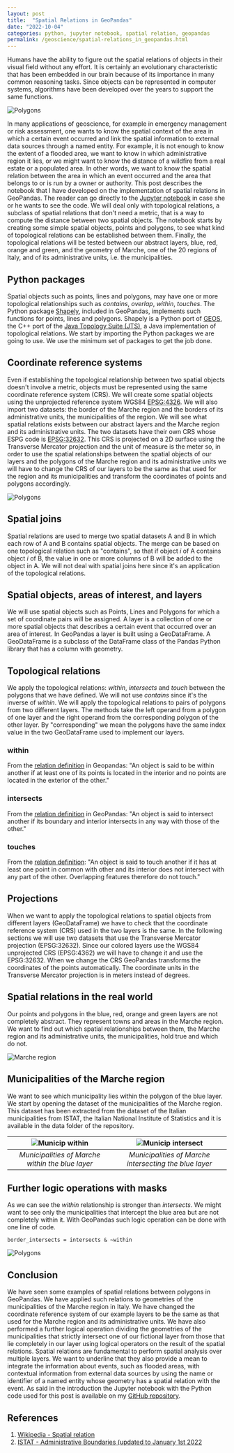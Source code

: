 ```yaml
---
layout: post
title:  "Spatial Relations in GeoPandas"
date: "2022-10-04"
categories: python, jupyter notebook, spatial relation, geopandas
permalink: /geoscience/spatial-relations_in_geopandas.html
---
```

Humans have the ability to figure out the spatial relations of objects in their visual field without any effort. It is certainly an evolutionary characteristic that has been embedded in our brain because of its importance in many common reasoning tasks. Since objects can be represented in computer systems, algorithms have been developed over the years to support the same functions.

![Polygons](../assets/geoscience/polygons.jpg)

 In many applications of geoscience, for example in emergency management or risk assessment, one wants to know the spatial context of the area in which a certain event occurred and link the spatial information to external data sources through a named entity. For example, it is not enough to know the extent of a flooded area, we want to know in which administrative region it lies, or we might want to know the distance of a wildfire from a real estate or a populated area. In other words, we want to know the spatial relation between the area in which an event occurred and the area that belongs to or is run by a owner or authority. This post describes the notebook that I have developed on the implementation of spatial relations in GeoPandas. The reader can go directly to the [Jupyter notebook](https://nbviewer.org/github/luigiselmi/geoscience/blob/main/topological_operators.ipynb) in case she or he wants to see the code. We will deal only with topological relations, a subclass of spatial relations that don't need a metric, that is a way to compute the distance between two spatial objects. The notebook starts by creating some simple spatial objects, points and polygons, to see what kind of topological relations can be established between them. Finally, the topological relations will be tested between our abstract layers, blue, red, orange and green, and the geometry of Marche, one of the 20 regions of Italy, and of its administrative units, i.e. the municipalities.

## Python packages
Spatial objects such as points, lines and polygons, may have one or more topological relationships such as *contains*, *overlap*, *within*, *touches*. The Python package [Shapely](https://github.com/shapely/shapely), included in GeoPandas, implements such functions for points, lines and polygons. Shapely is a Python port of [GEOS](https://libgeos.org/), the C++ port of the [Java Topology Suite (JTS)](https://github.com/locationtech/jts/), a Java implementation of topological relations. We start by importing the Python packages we are going to use. We use the minimum set of packages to get the job done.

## Coordinate reference systems
Even if establishing the topological relationship between two spatial objects doesn't involve a metric, objects must be represented using the same coordinate reference system (CRS). We will create some spatial objects using the unprojected reference system WGS84 [EPSG:4326](https://epsg.io/4326). We will also import two datasets: the border of the Marche region and the borders of its administrative units, the municipalities of the region. We will see what spatial relations exists between our abstract layers and the Marche region and its administrative units. The two datasets have their own CRS whose ESPG code is [EPSG:32632](https://epsg.io/32632). This CRS is projected on a 2D surface using the Transverse Mercator projection and the unit of measure is the meter so, in order to use the spatial relationships between the spatial objects of our layers and the polygons of the Marche region and its administrative units we will have to change the CRS of our layers to be the same as that used for the region and its municipalities and transform the coordinates of points and polygons accordingly.

![Polygons](../assets/geoscience/polygons_with_frame.jpg)

## Spatial joins
Spatial relations are used to merge two spatial datasets A and B in which each row of A and B contains spatial objects. The merge can be based on one topological relation such as "contains", so that if object *i* of A contains object *i* of B, the value in one or more columns of B will be added to the object in A. We will not deal with spatial joins here since it's an application of the topological relations.

## Spatial objects, areas of interest, and layers
We will use spatial objects such as Points, Lines and Polygons for which a set of coordinate pairs will be assigned. A layer is a collection of one or more spatial objects that describes a certain event that occurred over an area of interest. In GeoPandas a layer is built using a GeoDataFrame. A GeoDataFrame is a subclass of the DataFrame class of the Pandas Python library that has a column with geometry.

## Topological relations
We apply the topological relations: *within*, *intersects* and *touch* between the polygons that we have defined. We will not use *contains* since it's the inverse of *within*. We will apply the topological relations to pairs of polygons from two different layers. The methods take the left operand from a polygon of one layer and the right operand from the corresponding polygon of the other layer. By "corresponding" we mean the polygons have the same index value in the two GeoDataFrame used to implement our layers.

### within
From the [relation definition](https://geopandas.org/en/stable/docs/reference/api/geopandas.GeoSeries.within.html) in Geopandas: "An object is said to be within another if at least one of its points is located in the interior and no points are located in the exterior of the other."

### intersects
From the [relation definition](https://geopandas.org/en/stable/docs/reference/api/geopandas.GeoSeries.intersects.html) in GeoPandas: "An object is said to intersect another if its boundary and interior intersects in any way with those of the other."

### touches
From the [relation definition](https://geopandas.org/en/stable/docs/reference/api/geopandas.GeoSeries.touches.html): "An object is said to touch another if it has at least one point in common with other and its interior does not intersect with any part of the other. Overlapping features therefore do not touch."

## Projections
When we want to apply the topological relations to spatial objects from different layers (GeoDataFrame) we have to check that the coordinate reference system (CRS) used in the two layers is the same. In the following sections we will use two datasets that use the Transverse Mercator projection (EPSG:32632). Since our colored layers use the WGS84 unprojected CRS (EPSG:4362) we will have to change it and use the EPSG:32632. When we change the CRS GeoPandas transforms the coordinates of the points automatically. The coordinate units in the Transverse Mercator projection is in meters instead of degrees.

## Spatial relations in the real world
Our points and polygons in the blue, red, orange and green layers are not completely abstract. They represent towns and areas in the Marche region. We want to find out which spatial relationships between them, the Marche region and its administrative units, the municipalities, hold true and which do not.

![Marche region](../assets/geoscience/polygons_marche_region.jpg)

## Municipalities of the Marche region
We want to see which municipality lies within the polygon of the blue layer. We start by opening the dataset of the municipalities of the Marche region. This dataset has been extracted from the dataset of the Italian municipalities from ISTAT, the Italian National Institute of Statistics and it is available in the data folder of the repository.

|![Municip within](../assets/geoscience/marche_municip_within_blue_layer.jpg)|![Municip intersect](../assets/geoscience/marche_municip_intersect_blue_layer.jpg) |
|:--:|:--:|
|*Municipalities of Marche within the blue layer*|*Municipalities of Marche intersecting the blue layer*|

## Further logic operations with masks
As we can see the *within* relationship is stronger than *intersects*. We might want to see only the municipalities that intercept the blue area but are not completely within it. With GeoPandas such logic operation can be done with one line of code.

````
border_intersects = intersects & ~within

````

![Polygons](../assets/geoscience/marche_municip_intersect_border_blue_layer.jpg)

## Conclusion
We have seen some examples of spatial relations between polygons in GeoPandas. We have applied such relations to geometries of the municipalities of the Marche region in Italy. We have changed the coordinate reference system of our example layers to be the same as that used for the Marche region and its administrative units. We have also performed a further logical operation dividing the geometries of the municipalities that strictly intersect one of our fictional layer from those that lie completely in our layer using logical operators on the result of the spatial relations. Spatial relations are fundamental to perform spatial analysis over multiple layers. We want to underline that they also provide a mean to integrate the information about events, such as flooded areas, with contextual information from external data sources by using the name or identifier of a named entity whose geometry has a spatial relation with the event. As said in the introduction the Jupyter notebook with the Python code used for this post is available on my [GitHub repository](https://nbviewer.org/github/luigiselmi/geoscience/blob/main/topological_operators.ipynb).      

## References
1. [Wikipedia - Spatial relation](https://en.wikipedia.org/wiki/Spatial_relation)
2. [ISTAT - Administrative Boundaries (updated to January 1st 2022](https://www.istat.it/it/archivio/222527)
